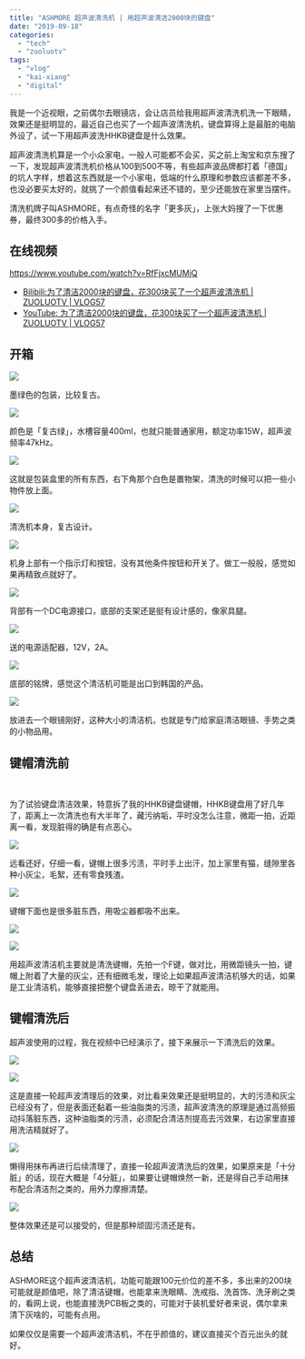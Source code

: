 ```yaml
---
title: "ASHMORE 超声波清洗机 | 用超声波清洁2000块的键盘"
date: "2019-09-18"
categories: 
  - "tech"
  - "zuoluotv"
tags: 
  - "vlog"
  - "kai-xiang"
  - "digital"
---
```


我是一个近视眼，之前偶尔去眼镜店，会让店员给我用超声波清洗机洗一下眼睛，效果还是挺明显的，最近自己也买了一个超声波清洗机，键盘算得上是最脏的电脑外设了，试一下用超声波洗HHKB键盘是什么效果。

超声波清洗机算是一个小众家电，一般人可能都不会买，买之前上淘宝和京东搜了一下，发现超声波清洗机价格从100到500不等，有些超声波品牌都打着「德国」的坑人字样，想着这东西就是一个小家电，低端的什么原理和参数应该都差不多，也没必要买太好的，就挑了一个颜值看起来还不错的，至少还能放在家里当摆件。

清洗机牌子叫ASHMORE，有点奇怪的名字「更多灰」，上张大妈搜了一下优惠券，最终300多的价格入手。

## 在线视频

https://www.youtube.com/watch?v=RfFjxcMUMjQ

- [Bilibili:为了清洁2000块的键盘，花300块买了一个超声波清洗机 | ZUOLUOTV | VLOG57](https://www.bilibili.com/video/av67737763)
- [YouTube: 为了清洁2000块的键盘，花300块买了一个超声波清洗机 | ZUOLUOTV | VLOG57](https://www.youtube.com/watch?v=RfFjxcMUMjQ)

## 开箱

![](https://static.is26.com/blog/2019/09/ultrasonic/c-1.JPG)

墨绿色的包装，比较复古。

![](https://static.is26.com/blog/2019/09/ultrasonic/c-2.JPG)

颜色是「复古绿」，水槽容量400ml，也就只能普通家用，额定功率15W，超声波频率47kHz。

![](https://static.is26.com/blog/2019/09/ultrasonic/c-4.JPG)

这就是包装盒里的所有东西，右下角那个白色是置物架，清洗的时候可以把一些小物件放上面。

![](https://static.is26.com/blog/2019/09/ultrasonic/c-5.JPG)

清洗机本身，复古设计。

![](https://static.is26.com/blog/2019/09/ultrasonic/c-6.JPG)

机身上部有一个指示灯和按钮，没有其他条件按钮和开关了。做工一般般，感觉如果再精致点就好了。

![](https://static.is26.com/blog/2019/09/ultrasonic/c-7.JPG)

背部有一个DC电源接口，底部的支架还是挺有设计感的，像家具腿。

![](https://static.is26.com/blog/2019/09/ultrasonic/c-9.JPG)

送的电源适配器，12V，2A。

![](https://static.is26.com/blog/2019/09/ultrasonic/c-10.JPG)

底部的铭牌，感觉这个清洁机可能是出口到韩国的产品。

![](https://static.is26.com/blog/2019/09/ultrasonic/c-12.JPG)

放进去一个眼镜刚好，这种大小的清洁机，也就是专门给家庭清洁眼镜、手势之类的小物品用。

## 键帽清洗前

 

为了试验键盘清洁效果，特意拆了我的HHKB键盘键帽，HHKB键盘用了好几年了，距离上一次清洗也有大半年了，藏污纳垢，平时没怎么注意，微距一拍，近距离一看，发现脏得的确是有点恶心。

![](https://static.is26.com/blog/2019/09/ultrasonic/c-21.JPG)

远看还好，仔细一看，键帽上很多污渍，平时手上出汗，加上家里有猫，缝隙里各种小灰尘，毛絮，还有零食残渣。

![](https://static.is26.com/blog/2019/09/ultrasonic/c-23.JPG)

键帽下面也是很多脏东西，用吸尘器都吸不出来。

![](https://static.is26.com/blog/2019/09/ultrasonic/c-13.JPG)

![](https://static.is26.com/blog/2019/09/ultrasonic/c-16.JPG)

用超声波清洁机主要就是清洗键帽，先拍一个F键，做对比，用微距镜头一拍，键帽上附着了大量的灰尘，还有细微毛发，理论上如果超声波清洁机够大的话，如果是工业清洁机，能够直接把整个键盘丢进去，晾干了就能用。

## 键帽清洗后

超声波使用的过程，我在视频中已经演示了，接下来展示一下清洗后的效果。

![](https://static.is26.com/blog/2019/09/ultrasonic/c-30.JPG)

![](https://static.is26.com/blog/2019/09/ultrasonic/c-31.JPG)

这是直接一轮超声波清理后的效果，对比看来效果还是挺明显的，大的污渍和灰尘已经没有了，但是表面还黏着一些油脂类的污渍，超声波清洗的原理是通过高频振动抖落脏东西，这种油脂类的污渍，必须配合清洁剂提高去污效果，右边家里直接用洗洁精就好了。

![](https://static.is26.com/blog/2019/09/ultrasonic/c-25.JPG)

懒得用抹布再进行后续清理了，直接一轮超声波清洗后的效果，如果原来是「十分脏」的话，现在大概是「4分脏」，如果要让键帽焕然一新，还是得自己手动用抹布配合清洁剂之类的，用外力摩擦清楚。

![](https://static.is26.com/blog/2019/09/ultrasonic/c-26.JPG)

整体效果还是可以接受的，但是那种顽固污渍还是有。

## 总结

ASHMORE这个超声波清洁机，功能可能跟100元价位的差不多，多出来的200块可能就是颜值吧，除了清洁键帽，也能拿来洗眼睛、洗戒指、洗首饰、洗牙刷之类的，看网上说，也能直接洗PCB板之类的，可能对于装机爱好者来说，偶尔拿来清下灰啥的，可能有点用。

如果仅仅是需要一个超声波清洁机，不在乎颜值的，建议直接买个百元出头的就好。
